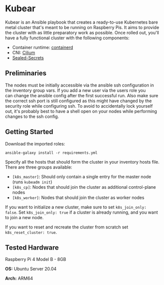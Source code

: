 # Kubear 
Kubear is an Ansible playbook that creates a ready-to-use Kubernetes 
bare metal cluster that's meant to be running on Raspberry Pis. It aims to provide the 
cluster with as little preparatory work as possible. Once rolled out,
you'll have a fully functional cluster with the following components:

- Container runtime: [containerd](https://github.com/containerd/containerd)
- CNI: [Cilium](https://cilium.io/) 
- [Sealed-Secrets](https://github.com/bitnami-labs/sealed-secrets)

## Preliminaries
The nodes must be initially accessible via the ansible ssh configuration
in the inventory group vars. If you add a new user via the users role you  
can change the ansible config after the first successful run. Also make 
sure the correct ssh port is still configured as this might have changed
by the security role while configuring ssh. To avoid to accidentally lock 
yourself out, it's probably best to have a shell open on your nodes while
performing changes to the ssh config.

## Getting Started
Download the imported roles:
```
ansible-galaxy install -r requirements.yml
```

Specify all the hosts that should form the cluster in your inventory
hosts file. There are three groups available:
- `[k8s_master]`: Should only contain a single entry for the master node (runs `kubeadm init`)
- `[k8s_cp]`: Nodes that should join the cluster as additional control-plane nodes
- `[k8s_worker]`: Nodes that should join the cluster as worker nodes

If you want to initialize a new cluster, make sure
to set `k8s_join_only: false`. Set `k8s_join_only: true` if a cluster is 
already running, and you want to join a new node.

If you want to reset and recreate the cluster from scratch set `k8s_reset_cluster: true`.

## Tested Hardware
Raspberry Pi 4 Model B - 8GB

**OS:** Ubuntu Server 20.04

**Arch:** ARM64